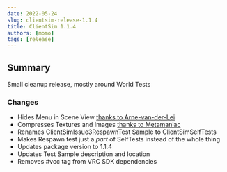 ```yaml
---
date: 2022-05-24
slug: clientsim-release-1.1.4
title: ClientSim 1.1.4
authors: [momo]
tags: [release]
---
```

## Summary

Small cleanup release, mostly around World Tests

<!-- truncate -->

### Changes

* Hides Menu in Scene View [thanks to Arne-van-der-Lei](https://github.com/vrchat-community/ClientSim/pull/27)
* Compresses Textures and Images [thanks to Metamaniac](https://github.com/vrchat-community/ClientSim/pull/32)
* Renames ClientSimIssue3RespawnTest Sample to ClientSimSelfTests
* Makes Respawn test just a _part_ of SelfTests instead of the whole thing
* Updates package version to 1.1.4
* Updates Test Sample description and location
* Removes #vcc tag from VRC SDK dependencies

